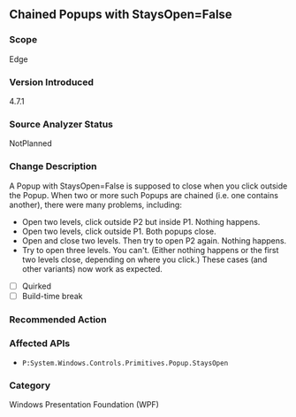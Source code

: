 ## Chained Popups with StaysOpen=False 

### Scope
Edge

### Version Introduced
4.7.1

### Source Analyzer Status
NotPlanned

### Change Description
A Popup with StaysOpen=False is supposed to close when you click outside the Popup.
When two or more such Popups are chained (i.e. one contains another), there were many problems, including:
  * Open two levels, click outside P2 but inside P1.  Nothing happens.
  * Open two levels, click outside P1.  Both popups close.
  * Open and close two levels.  Then try to open P2 again.  Nothing happens.
  * Try to open three levels.  You can't.  (Either nothing happens or the first two levels close, depending on where you click.)
These cases (and other variants) now work as expected.

- [ ] Quirked
- [ ] Build-time break

### Recommended Action

### Affected APIs
* `P:System.Windows.Controls.Primitives.Popup.StaysOpen`

### Category
Windows Presentation Foundation (WPF)

<!--
    ### Original Bug
    94132
-->
